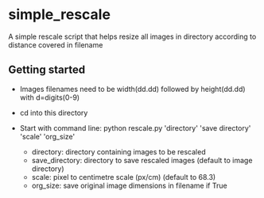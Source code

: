 # simple_rescale
A simple rescale script that helps resize all images in directory according to distance covered in filename

## Getting started
* Images filenames need to be width(dd.dd) followed by height(dd.dd) with d=digits(0-9)

* cd into this directory
* Start with command line: python rescale.py 'directory' 'save directory' 'scale' 'org_size'

  * directory: directory containing images to be rescaled
  * save_directory: directory to save rescaled images (default to image directory)
  * scale: pixel to centimetre scale (px/cm) (default to 68.3)
  * org_size: save original image dimensions in filename if True
